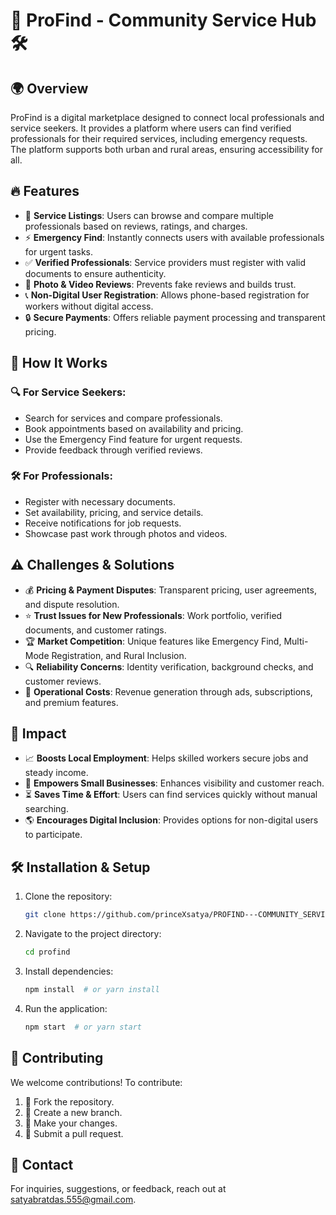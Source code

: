 # 🏡 ProFind - Community Service Hub 🛠️

## 🌍 Overview
ProFind is a digital marketplace designed to connect local professionals and service seekers. It provides a platform where users can find verified professionals for their required services, including emergency requests. The platform supports both urban and rural areas, ensuring accessibility for all.

## 🔥 Features
- 🏪 **Service Listings**: Users can browse and compare multiple professionals based on reviews, ratings, and charges.
- ⚡ **Emergency Find**: Instantly connects users with available professionals for urgent tasks.
- ✅ **Verified Professionals**: Service providers must register with valid documents to ensure authenticity.
- 📸 **Photo & Video Reviews**: Prevents fake reviews and builds trust.
- 📞 **Non-Digital User Registration**: Allows phone-based registration for workers without digital access.
- 🔒 **Secure Payments**: Offers reliable payment processing and transparent pricing.

## 🎯 How It Works
### 🔍 For Service Seekers:
   - Search for services and compare professionals.
   - Book appointments based on availability and pricing.
   - Use the Emergency Find feature for urgent requests.
   - Provide feedback through verified reviews.

### 🛠️ For Professionals:
   - Register with necessary documents.
   - Set availability, pricing, and service details.
   - Receive notifications for job requests.
   - Showcase past work through photos and videos.

## ⚠️ Challenges & Solutions
- 💰 **Pricing & Payment Disputes**: Transparent pricing, user agreements, and dispute resolution.
- ⭐ **Trust Issues for New Professionals**: Work portfolio, verified documents, and customer ratings.
- 🏆 **Market Competition**: Unique features like Emergency Find, Multi-Mode Registration, and Rural Inclusion.
- 🔍 **Reliability Concerns**: Identity verification, background checks, and customer reviews.
- 💼 **Operational Costs**: Revenue generation through ads, subscriptions, and premium features.

## 🌟 Impact
- 📈 **Boosts Local Employment**: Helps skilled workers secure jobs and steady income.
- 💼 **Empowers Small Businesses**: Enhances visibility and customer reach.
- ⏳ **Saves Time & Effort**: Users can find services quickly without manual searching.
- 🌎 **Encourages Digital Inclusion**: Provides options for non-digital users to participate.

## 🛠 Installation & Setup
1. Clone the repository:
   ```sh
   git clone https://github.com/princeXsatya/PROFIND---COMMUNITY_SERVICE_HUB.git
   ```
2. Navigate to the project directory:
   ```sh
   cd profind
   ```
3. Install dependencies:
   ```sh
   npm install  # or yarn install
   ```
4. Run the application:
   ```sh
   npm start  # or yarn start
   ```

## 🤝 Contributing
We welcome contributions! To contribute:
1. 🍴 Fork the repository.
2. 🌿 Create a new branch.
3. 📝 Make your changes.
4. 🔄 Submit a pull request.

## 📩 Contact
For inquiries, suggestions, or feedback, reach out at 
[satyabratdas.555@gmail.com](mailto:your-email@example.com).

